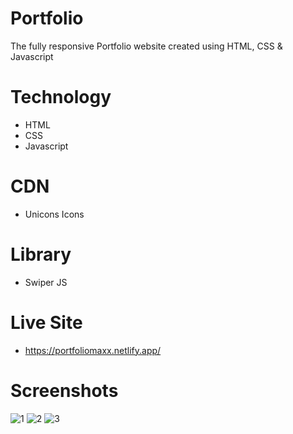 # Portfolio
The fully responsive Portfolio website created using HTML, CSS &amp; Javascript

# Technology
- HTML
- CSS
- Javascript

# CDN
- Unicons Icons

# Library
- Swiper JS

# Live Site
- https://portfoliomaxx.netlify.app/

# Screenshots
![1](https://github.com/Evilking009/Portfolio3/assets/4027728/3c696e76-5bb2-4c1f-84ff-0d5550e699cb)
![2](https://github.com/Evilking009/Portfolio3/assets/4027728/a3ec2703-c46b-4ed4-b916-3feb2089bacd)
![3](https://github.com/Evilking009/Portfolio3/assets/4027728/d1bb6d08-720a-4c85-b67b-2d6c5b6613c9)
